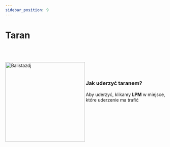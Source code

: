 ```yaml
---
sidebar_position: 9
---
```

# Taran

<br></br>
<div class="box">
    <img 
    src={require('./img/taran.png').default}
    align="left"
    alt="Balistazdj"
    width="250"
    />
</div>



<br></br>

### Jak uderzyć taranem?
Aby uderzyć, klikamy **LPM** w miejsce, które uderzenie ma trafić

<br></br>
